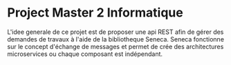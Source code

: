 # Project Master 2 Informatique
L'idee generale de ce projet est de proposer une api REST afin de gérer des demandes de travaux à l'aide de la bibliotheque Seneca.
Seneca fonctionne sur le concept d'échange de messages et permet de crée des architectures microservices ou chaque composant est indépendant.
